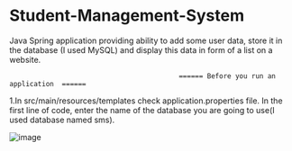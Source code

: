 # Student-Management-System
Java Spring application providing ability to add some user data, store it in the database (I used MySQL) and display this data in form of a list on a website.


                                              ====== Before you run an application  ====== 
 1.In src/main/resources/templates check application.properties file. In the first line of code, enter the name of the database you are going to use(I used database named sms).

![image](https://user-images.githubusercontent.com/97959151/179365990-eb8627e8-da98-4419-b4d0-433d9a7d2a49.png)
